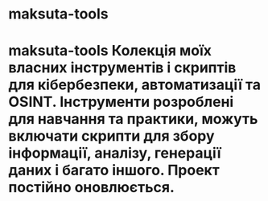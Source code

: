 # maksuta-tools
# maksuta-tools  Колекція моїх власних інструментів і скриптів для кібербезпеки, автоматизації та OSINT.   Інструменти розроблені для навчання та практики, можуть включати скрипти для збору інформації, аналізу, генерації даних і багато іншого.    Проект постійно оновлюється.

